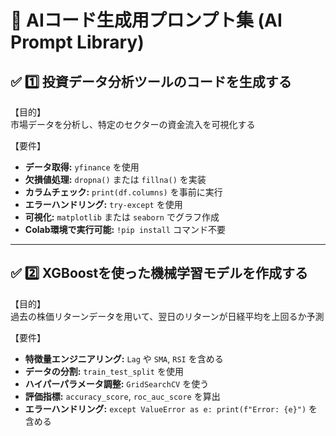 # 🚀 AIコード生成用プロンプト集 (AI Prompt Library)

## ✅ 1️⃣ 投資データ分析ツールのコードを生成する
【目的】  
市場データを分析し、特定のセクターの資金流入を可視化する  

【要件】  
- **データ取得:** `yfinance` を使用  
- **欠損値処理:** `dropna()` または `fillna()` を実装  
- **カラムチェック:** `print(df.columns)` を事前に実行  
- **エラーハンドリング:** `try-except` を使用  
- **可視化:** `matplotlib` または `seaborn` でグラフ作成  
- **Colab環境で実行可能:** `!pip install` コマンド不要  

---

## ✅ 2️⃣ XGBoostを使った機械学習モデルを作成する
【目的】  
過去の株価リターンデータを用いて、翌日のリターンが日経平均を上回るか予測  

【要件】  
- **特徴量エンジニアリング:** `Lag` や `SMA`, `RSI` を含める  
- **データの分割:** `train_test_split` を使用  
- **ハイパーパラメータ調整:** `GridSearchCV` を使う  
- **評価指標:** `accuracy_score`, `roc_auc_score` を算出  
- **エラーハンドリング:** `except ValueError as e: print(f"Error: {e}")` を含める  
